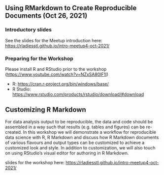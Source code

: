 ## Using RMarkdown to Create Reproducible Documents (Oct 26, 2021)

### Introductory slides

See the slides for the Meetup introduction here: https://rladiesstl.github.io/intro-meetup4-oct-2021/

### Preparing for the Workshop

Please install R and RStudio prior to the workshop (https://www.youtube.com/watch?v=NZxSA80lF1I)
  - R: https://cran.r-project.org/bin/windows/base/
  - R Studio: https://www.rstudio.com/products/rstudio/download/#download

## Customizing R Markdown

For data analysis output to be reproducible, the data and code should be assembled in a way such that results (e.g. tables and figures) can be re-created. In this workshop we will demonstrate a workflow for reproducible data science with R, R Markdown and discuss how R Markdown documents of various flavours and output types can be customized to achieve a customized look and style. In addition to customization, we will also touch on using RStudio’s visual editor for authoring in R Markdown.

slides for the workshop here: https://rladiesstl.github.io/intro-meetup4-oct-2021/
